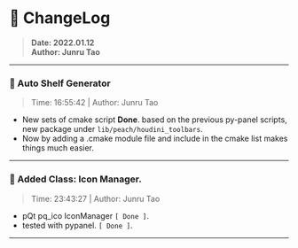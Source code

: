 # :hammer: ChangeLog
> __Date: 2022.01.12__<br>
> __Author: Junru Tao__<br>
---

### :electric_plug: Auto Shelf Generator
> Time: 16:55:42 | Author: Junru Tao
- New sets of cmake script __Done__. based on the previous py-panel scripts, new package under `lib/peach/houdini_toolbars`.
- Now by adding a .cmake module file and include in the cmake list makes things much easier. 

---


### :electric_plug: Added Class: Icon Manager.
> Time: 23:43:27 | Author: Junru Tao
- pQt pq_ico IconManager `[ Done ]`.
- tested with pypanel. `[ Done ]`.

---


